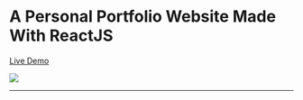 # A Personal Portfolio Website Made With ReactJS

[Live Demo](https://new.deoxy.tech)

![](https://i.postimg.cc/nz97yDBV/screely-1657783601718.png)

---
